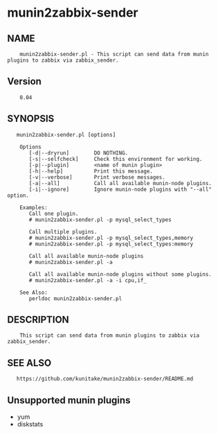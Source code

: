 munin2zabbix-sender
===================

NAME
---------------

        munin2zabbix-sender.pl - This script can send data from munin plugins to zabbix via zabbix_sender.

Version
----------------
        0.04

SYNOPSIS
---------------
       munin2zabbix-sender.pl [options]

        Options
           [-d|--dryrun]        DO NOTHING.
           [-s|--selfcheck]     Check this environment for working.
           [-p|--plugin]        <name of munin plugin>
           [-h|--help]          Print this message.
           [-v|--verbose]       Print verbose messages.
           [-a|--all]           Call all available munin-node plugins.
           [-i|--ignore]        Ignore munin-node plugins with "--all" option.

        Examples:
           Call one plugin.
           # munin2zabbix-sender.pl -p mysql_select_types

           Call multiple plugins.
           # munin2zabbix-sender.pl -p mysql_select_types,memory
           # munin2zabbix-sender.pl -p mysql_select_types:memory

           Call all available munin-node plugins
           # munin2zabbix-sender.pl -a

           Call all available munin-node plugins without some plugins.
           # munin2zabbix-sender.pl -a -i cpu,if_

        See Also:
           perldoc munin2zabbix-sender.pl

DESCRIPTION
---------------
        This script can send data from munin plugins to zabbix via zabbix_sender.

SEE ALSO
---------------
       https://github.com/kunitake/munin2zabbix-sender/README.md

Unsupported munin plugins
-------------------------------
* yum
* diskstats 
